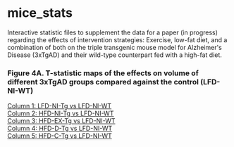# mice_stats
Interactive statistic files to supplement the data for a paper (in progress) regarding the effects of intervention strategies: Exercise, low-fat diet, and a combination of both on the triple transgenic mouse model for Alzheimer's Disease (3xTgAD) and their wild-type counterpart fed with a high-fat diet.

### Figure 4A. T-statistic maps of the effects on volume of different 3xTgAD groups compared against the control (LFD-NI-WT)
[Column 1: LFD-NI-Tg vs LFD-NI-WT]( )<br>
[Column 2: HFD-NI-Tg vs LFD-NI-WT]( )<br>
[Column 3: HFD-EX-Tg vs LFD-NI-WT]( )<br>
[Column 4: HFD-D-Tg vs LFD-NI-WT]( )<br>
[Column 5: HFD-C-Tg vs LFD-NI-WT]( )<br>
